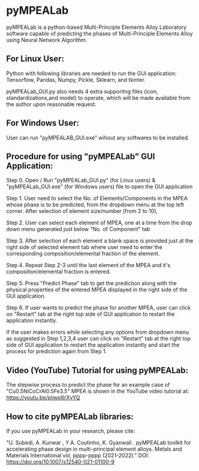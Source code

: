 # pyMPEALab

pyMPEALab is a python-based Multi-Principle Elements Alloy Laboratory software capable of predicting the phases of Multi-Principle Elements Alloy using Neural Network Algorithm.


## For Linux User:
Python with following libraries are needed to run the GUI application: Tensorflow, Pandas, Numpy, Pickle, Sklearn, and tkinter. 

pyMPEALab_GUI.py also needs 4 extra supporitng files (icon, standardizations,and model) to operate, which will be made available from the author upon reasonable request. 


## For Windows User:
User can run "pyMPEALAB_GUI.exe" wihout any softwares to be installed.


## Procedure for using "pyMPEALab" GUI Application:

Step 0. Open / Run "pyMPEALab_GUI.py" (for Linux users) & "pyMPEALab_GUI.exe" (for Windows users) file to open the GUI application

Step 1. User need to select the No. of Elements/Components in the MPEA whose phase is to be predicted, from the dropdown menu at the top left corner.
		    After selection of element size/number (from 2 to 10),
		    
Step 2. User can select each element of MPEA, one at a time from the drop down menu generated just below "No. of Component" tab

Step 3. After selection of each element a blank space is provided just at the right side of selected element tab where user need to enter the corresponding composition/elemental           fraction of the element.

Step 4. Repeat Step 2-3 until the last element of the MPEA and it's composition/elemental fraction is entered.

Step 5. Press "Predict Phase" tab to get the prediction along with the physical properties of the entered MPEA displayed in the right side of the GUI application.

Step 6. If user wants to predict the phase for another MPEA, user can click on "Restart" tab at the right top side of GUI application to restart the application instantly.


If the user makes errors while selecting any options from dropdown menu as suggested in Step 1,2,3,4 user can click on "Restart" tab at the right top side of GUI application to restart the application instantly and start the process for prediction again from Step 1.



## Video (YouTube) Tutorial for using pyMPEALab:
The stepwise process to predict the phase for an example case of "Cu0.5NiCoCrAl0.5Fe3.5" MPEA is shown in the YouTube video tutorial at: https://youtu.be/pijwp6rXyYQ



## How to cite pyMPEALab libraries:
If you use pyMPEALab in your research, please cite:

"U. Subedi, A. Kunwar , Y.A. Coutinho, K. Gyanwali . pyMPEALab toolkit for accelerating phase design in multi-principal element alloys. Metals  and Materials International vol, pppp-pppp (2021-2022)." DOI: https://doi.org/10.1007/s12540-021-01100-9
